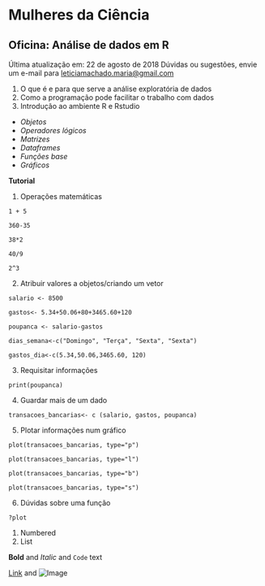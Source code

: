 # Mulheres da Ciência
## Oficina: Análise de dados em R
Última atualização em: 22 de agosto de 2018
Dúvidas ou sugestões, envie um e-mail para leticiamachado.maria@gmail.com

1. O que é e para que serve a análise exploratória de dados
2. Como a programação pode facilitar o trabalho com dados
3. Introdução ao ambiente R e Rstudio
- _Objetos_ 
- _Operadores lógicos_ 
- _Matrizes_
- _Dataframes_
- _Funções base_
- _Gráficos_

**Tutorial**

1.  Operações matemáticas

`1 + 5`  

`360-35`

`38*2`   

`40/9`  

`2^3`    

2.  Atribuir valores a objetos/criando um vetor 

`salario <- 8500`

`gastos<- 5.34+50.06+80+3465.60+120`

`poupanca <- salario-gastos`

`dias_semana<-c("Domingo", "Terça", "Sexta", "Sexta")`

`gastos_dia<-c(5.34,50.06,3465.60, 120)`

3.  Requisitar informações

`print(poupanca)`

4.  Guardar mais de um dado 

`transacoes_bancarias<- c (salario, gastos, poupanca)`

5.  Plotar informações num gráfico

`plot(transacoes_bancarias, type="p")`

`plot(transacoes_bancarias, type="l")`

`plot(transacoes_bancarias, type="b")`

`plot(transacoes_bancarias, type="s")`

6.  Dúvidas sobre uma função

`?plot`




1. Numbered
2. List

**Bold** and _Italic_ and `Code` text

[Link](url) and ![Image](src)
```
